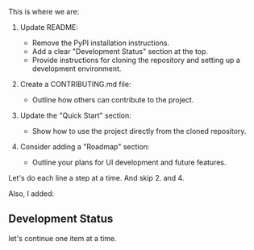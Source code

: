 This is where we are:

1. Update README:
   - Remove the PyPI installation instructions.
   - Add a clear "Development Status" section at the top.
   - Provide instructions for cloning the repository and setting up a development environment.

2. Create a CONTRIBUTING.md file:
   - Outline how others can contribute to the project.

3. Update the "Quick Start" section:
   - Show how to use the project directly from the cloned repository.

4. Consider adding a "Roadmap" section:
   - Outline your plans for UI development and future features.

Let's do each line a step at a time. And skip 2. and 4. 

Also, I added: 

## Development Status

let's continue one item at a time.
